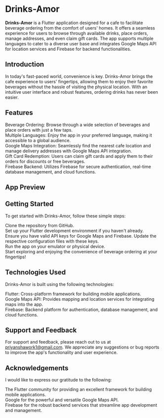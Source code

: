 # Drinks-Amor

**Drinks-Amor** is a Flutter application designed for a cafe to facilitate beverage ordering from the comfort of users' homes. It offers a seamless experience for users to browse through available drinks, place orders, manage addresses, and even claim gift cards. The app supports multiple languages to cater to a diverse user base and integrates Google Maps API for location services and Firebase for backend functionalities.

## Introduction
In today's fast-paced world, convenience is key. Drinks-Amor brings the cafe experience to users' fingertips, allowing them to enjoy their favorite beverages without the hassle of visiting the physical location. With an intuitive user interface and robust features, ordering drinks has never been easier.

## Features
Beverage Ordering: Browse through a wide selection of beverages and place orders with just a few taps.<br>
Multiple Languages: Enjoy the app in your preferred language, making it accessible to a global audience.<br>
Google Maps Integration: Seamlessly find the nearest cafe location and manage delivery addresses with Google Maps API integration.<br>
Gift Card Redemption: Users can claim gift cards and apply them to their orders for discounts or free beverages.<br>
Firebase Backend: Utilizes Firebase for secure authentication, real-time database management, and cloud functions.<br>

## App Preview


## Getting Started
To get started with Drinks-Amor, follow these simple steps:

Clone the repository from GitHub.<br>
Set up your Flutter development environment if you haven't already.<br>
Ensure you have valid API keys for Google Maps and Firebase. Update the respective configuration files with these keys.<br>
Run the app on your emulator or physical device.<br>
Start exploring and enjoying the convenience of beverage ordering at your fingertips!

## Technologies Used
Drinks-Amor is built using the following technologies:<br>

Flutter: Cross-platform framework for building mobile applications.<br>
Google Maps API: Provides mapping and location services for integrating maps into the app.<br>
Firebase: Backend platform for authentication, database management, and cloud functions.<br>

## Support and Feedback
For support and feedback, please reach out to us at priyanshawork1@gmail.com. We appreciate any suggestions or bug reports to improve the app's functionality and user experience.

## Acknowledgements
I would like to express our gratitude to the following:<br>

The Flutter community for providing an excellent framework for building mobile applications.<br>
Google for the powerful and versatile Google Maps API.<br>
Firebase for the robust backend services that streamline app development and management.
